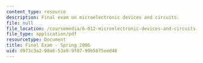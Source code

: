 ```yaml
---
content_type: resource
description: Final exam on microelectronic devices and circuits.
file: null
file_location: /coursemedia/6-012-microelectronic-devices-and-circuits-fall-2009/d973c3a208a653a99f0799b5075eed48_MIT6_012F09_final_s06.pdf
file_type: application/pdf
resourcetype: Document
title: Final Exam - Spring 2006
uid: d973c3a2-08a6-53a9-9f07-99b5075eed48
---
```

